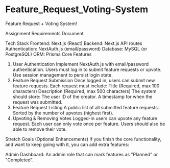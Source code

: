 # Feature_Request_Voting-System

Feature Request + Voting System!

Assignment Requirements Document


Tech Stack
Frontend: Next.js (React)
Backend: Next.js API routes
Authentication: NextAuth.js (email/password)
Database: MySQL (or PostgreSQL)
ORM: Prisma
Core Features
1. User Authentication
Implement NextAuth.js with email/password authentication.
Users must log in to submit feature requests or upvote.
Use session management to persist login state.
2. Feature Request Submission
Once logged in, users can submit new feature requests.
Each request must include:
Title (Required, max 100 characters)
Description (Required, max 500 characters)
The system should store:
The user ID of the creator.
A timestamp for when the request was submitted.
3. Feature Request Listing
A public list of all submitted feature requests.
Sorted by the number of upvotes (highest first).
4. Upvoting & Removing Votes
Logged-in users can upvote any feature request.
Each user can only vote once per feature.
Users should also be able to remove their vote.









Stretch Goals (Optional Enhancements)
If you finish the core functionality, and want to keep going with it, you can add extra features:

Admin Dashboard: An admin role that can mark features as "Planned" or "Completed".
